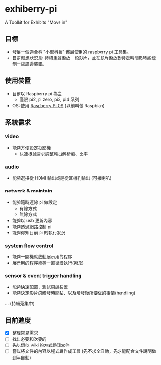 # exhiberry-pi

A Toolkit for Exhibits "Move in"


## 目標

* 發展一個適合科 "小型科藝" 佈展使用的 raspberry pi 工具集。
* 目前假想狀況是: 持續重複撥放一段影片，並在影片撥放到特定時間點時能控制一些周邊裝置。

## 使用裝置

* 目前以 Raspberry pi 為主
	* 僅限 pi2, pi zero, pi3, pi4 系列
* OS: 使用 [Raspberry Pi OS](https://zh.wikipedia.org/wiki/Raspberry_Pi_OS) (以前叫做 Raspbian)

## 系統需求

### video

* 能夠方便設定投影機
	* 快速根據需求調整輸出解析度、比率


### audio

* 能夠選擇從 HDMI 輸出或是從耳機孔輸出 (可接喇叭)


### network & maintain

* 能夠隨時連線 pi 做設定
	* 有線方式
	* 無線方式
* 能夠以 usb 更新內容
* 能夠透過網路控制 pi
* 能夠得知目前 pi 的執行狀況


### system flow control

* 能夠一開機就啟動展示用的程序
* 展示用的程序能夠一直循環執行(撥放)


### sensor & event trigger handling

* 能夠快速配置、測試周邊裝置
* 能夠決定影片的觸發時間點、以及觸發後所要做的事情(handling)

... (持續蒐集中)


## 目前進度

- [x] 整理常見需求
- [ ] 找出必要和次要的
- [ ] 先以類似 wiki 的方式整理文件
- [ ] 嘗試將文件的內容以程式實作成工具 (先不求全自動，先求能配合文件說明做到半自動)
